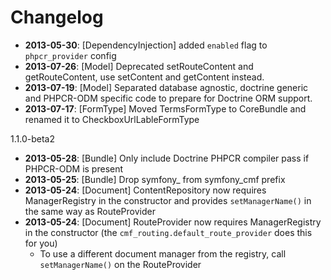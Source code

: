 Changelog
=========

* **2013-05-30**: [DependencyInjection] added `enabled` flag to `phpcr_provider` config
* **2013-07-26**: [Model] Deprecated setRouteContent and getRouteContent, use setContent and getContent instead.
* **2013-07-19**: [Model] Separated database agnostic, doctrine generic and
  PHPCR-ODM specific code to prepare for Doctrine ORM support.
* **2013-07-17**: [FormType] Moved TermsFormType to CoreBundle and renamed it to CheckboxUrlLableFormType

1.1.0-beta2

* **2013-05-28**: [Bundle] Only include Doctrine PHPCR compiler pass if PHPCR-ODM is present
* **2013-05-25**: [Bundle] Drop symfony_ from symfony_cmf prefix
* **2013-05-24**: [Document] ContentRepository now requires ManagerRegistry in the constructor and provides `setManagerName()` in the same way as RouteProvider
* **2013-05-24**: [Document] RouteProvider now requires ManagerRegistry in the constructor (the `cmf_routing.default_route_provider` does this for you)
  * To use a different document manager from the registry, call `setManagerName()` on the RouteProvider

